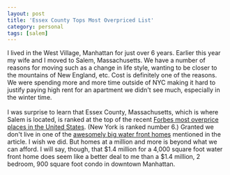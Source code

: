 ```yaml
---
layout: post
title: 'Essex County Tops Most Overpriced List'
category: personal
tags: [salem]
---
```


I lived in the West Village, Manhattan for just over 6 years.  Earlier this year my wife and I moved to Salem, Massachusetts.  We have a number of reasons for moving such as a change in life style, wanting to be closer to the mountains of New England, etc.  Cost is definitely one of the reasons.  We were spending more and more time outside of NYC making it hard to justify paying high rent for an apartment we didn't see much, especially in the winter time.  <br /><br />I was surprise to learn that Essex County, Massachusetts, which is where Salem is located, is ranked at the top of the recent <a href="http://realestate.msn.com/Rentals/Articleforbes.aspx?cp-documentid=648559&amp;GT1=8384">Forbes most overprice places in the United States</a>.  (New York is ranked number 6.)  Granted we don't live in one of the <a href="http://rmne-remaxadvantagerealestate-salem-ma.com/Properties/PropDispForm.php?idx_prop=101582664&amp;QueryID=44b53c2373630&amp;3">awesomely big water front homes</a> mentioned in the article.  I wish we did.  But homes at a million and more is beyond what we can afford.  I will say, though, that $1.4 million for a 4,000 square foot water front home does seem like a better deal to me than a $1.4 million, 2 bedroom, 900 square foot condo in downtown Manhattan.
